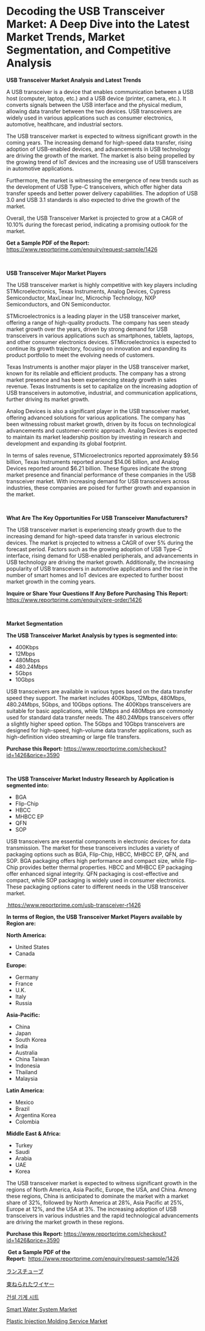 <p><h1>Decoding the USB Transceiver Market: A Deep Dive into the Latest Market Trends, Market Segmentation, and Competitive Analysis</h1></p><p><strong>USB Transceiver Market Analysis and Latest Trends</strong></p>
<p><p>A USB transceiver is a device that enables communication between a USB host (computer, laptop, etc.) and a USB device (printer, camera, etc.). It converts signals between the USB interface and the physical medium, allowing data transfer between the two devices. USB transceivers are widely used in various applications such as consumer electronics, automotive, healthcare, and industrial sectors.</p><p>The USB transceiver market is expected to witness significant growth in the coming years. The increasing demand for high-speed data transfer, rising adoption of USB-enabled devices, and advancements in USB technology are driving the growth of the market. The market is also being propelled by the growing trend of IoT devices and the increasing use of USB transceivers in automotive applications.</p><p>Furthermore, the market is witnessing the emergence of new trends such as the development of USB Type-C transceivers, which offer higher data transfer speeds and better power delivery capabilities. The adoption of USB 3.0 and USB 3.1 standards is also expected to drive the growth of the market.</p><p>Overall, the USB Transceiver Market is projected to grow at a CAGR of 10.10% during the forecast period, indicating a promising outlook for the market.</p></p>
<p><strong>Get a Sample PDF of the Report:&nbsp;</strong> <a href="https://www.reportprime.com/enquiry/request-sample/1426">https://www.reportprime.com/enquiry/request-sample/1426</a></p>
<p>&nbsp;</p>
<p><strong>USB Transceiver Major Market Players</strong></p>
<p><p>The USB transceiver market is highly competitive with key players including STMicroelectronics, Texas Instruments, Analog Devices, Cypress Semiconductor, MaxLinear Inc, Microchip Technology, NXP Semiconductors, and ON Semiconductor. </p><p>STMicroelectronics is a leading player in the USB transceiver market, offering a range of high-quality products. The company has seen steady market growth over the years, driven by strong demand for USB transceivers in various applications such as smartphones, tablets, laptops, and other consumer electronics devices. STMicroelectronics is expected to continue its growth trajectory, focusing on innovation and expanding its product portfolio to meet the evolving needs of customers.</p><p>Texas Instruments is another major player in the USB transceiver market, known for its reliable and efficient products. The company has a strong market presence and has been experiencing steady growth in sales revenue. Texas Instruments is set to capitalize on the increasing adoption of USB transceivers in automotive, industrial, and communication applications, further driving its market growth.</p><p>Analog Devices is also a significant player in the USB transceiver market, offering advanced solutions for various applications. The company has been witnessing robust market growth, driven by its focus on technological advancements and customer-centric approach. Analog Devices is expected to maintain its market leadership position by investing in research and development and expanding its global footprint.</p><p>In terms of sales revenue, STMicroelectronics reported approximately $9.56 billion, Texas Instruments reported around $14.06 billion, and Analog Devices reported around $6.21 billion. These figures indicate the strong market presence and financial performance of these companies in the USB transceiver market. With increasing demand for USB transceivers across industries, these companies are poised for further growth and expansion in the market.</p></p>
<p>&nbsp;</p>
<p><strong>What Are The Key Opportunities For USB Transceiver Manufacturers?</strong></p>
<p><p>The USB transceiver market is experiencing steady growth due to the increasing demand for high-speed data transfer in various electronic devices. The market is projected to witness a CAGR of over 5% during the forecast period. Factors such as the growing adoption of USB Type-C interface, rising demand for USB-enabled peripherals, and advancements in USB technology are driving the market growth. Additionally, the increasing popularity of USB transceivers in automotive applications and the rise in the number of smart homes and IoT devices are expected to further boost market growth in the coming years.</p></p>
<p><strong>Inquire or Share Your Questions If Any Before Purchasing This Report:</strong> <a href="https://www.reportprime.com/enquiry/pre-order/1426">https://www.reportprime.com/enquiry/pre-order/1426</a></p>
<p>&nbsp;</p>
<p><strong>Market Segmentation</strong></p>
<p><strong>The USB Transceiver Market Analysis by types is segmented into:</strong></p>
<p><ul><li>400Kbps</li><li>12Mbps</li><li>480Mbps</li><li>480.24Mbps</li><li>5Gbps</li><li>10Gbps</li></ul></p>
<p><p>USB transceivers are available in various types based on the data transfer speed they support. The market includes 400Kbps, 12Mbps, 480Mbps, 480.24Mbps, 5Gbps, and 10Gbps options. The 400Kbps transceivers are suitable for basic applications, while 12Mbps and 480Mbps are commonly used for standard data transfer needs. The 480.24Mbps transceivers offer a slightly higher speed option. The 5Gbps and 10Gbps transceivers are designed for high-speed, high-volume data transfer applications, such as high-definition video streaming or large file transfers.</p></p>
<p><strong>Purchase this Report:&nbsp;</strong><a href="https://www.reportprime.com/checkout?id=1426&price=3590">https://www.reportprime.com/checkout?id=1426&price=3590</a></p>
<p>&nbsp;</p>
<p><strong>The USB Transceiver Market Industry Research by Application is segmented into:</strong></p>
<p><ul><li>BGA</li><li>Flip-Chip</li><li>HBCC</li><li>MHBCC EP</li><li>QFN</li><li>SOP</li></ul></p>
<p><p>USB transceivers are essential components in electronic devices for data transmission. The market for these transceivers includes a variety of packaging options such as BGA, Flip-Chip, HBCC, MHBCC EP, QFN, and SOP. BGA packaging offers high performance and compact size, while Flip-Chip provides better thermal properties. HBCC and MHBCC EP packaging offer enhanced signal integrity. QFN packaging is cost-effective and compact, while SOP packaging is widely used in consumer electronics. These packaging options cater to different needs in the USB transceiver market.</p></p>
<p><a href="https://www.reportprime.com/usb-transceiver-r1426">&nbsp;https://www.reportprime.com/usb-transceiver-r1426</a></p>
<p><strong>In terms of Region, the USB Transceiver Market Players available by Region are:</strong></p>
<p>
    <p> <strong> North America: </strong>
        <ul>
            <li>United States</li>
            <li>Canada</li>
        </ul>
        </p> 
    <p> <strong> Europe: </strong>
        <ul>
            <li>Germany</li>
            <li>France</li>
            <li>U.K.</li>
            <li>Italy</li>
            <li>Russia</li>
        </ul>
        </p> 
    <p> <strong> Asia-Pacific: </strong>
        <ul>
            <li>China</li>
            <li>Japan</li>
            <li>South Korea</li>
            <li>India</li>
            <li>Australia</li>
            <li>China Taiwan</li>
            <li>Indonesia</li>
            <li>Thailand</li>
            <li>Malaysia</li>
        </ul>
        </p> 
    <p> <strong> Latin America: </strong>
        <ul>
            <li>Mexico</li>
            <li>Brazil</li>
            <li>Argentina Korea</li>
            <li>Colombia</li>
        </ul>
        </p> 
    <p> <strong> Middle East & Africa: </strong>
        <ul>
            <li>Turkey</li>
            <li>Saudi</li>
            <li>Arabia</li>
            <li>UAE</li>
            <li>Korea</li>
        </ul>
    </p>
    </p>
<p><p>The USB transceiver market is expected to witness significant growth in the regions of North America, Asia Pacific, Europe, the USA, and China. Among these regions, China is anticipated to dominate the market with a market share of 32%, followed by North America at 28%, Asia Pacific at 25%, Europe at 12%, and the USA at 3%. The increasing adoption of USB transceivers in various industries and the rapid technological advancements are driving the market growth in these regions.</p></p>
<p><strong>Purchase this Report: </strong><a href="https://www.reportprime.com/checkout?id=1426&price=3590">https://www.reportprime.com/checkout?id=1426&price=3590</a></p>
<p>&nbsp;<strong>Get a Sample PDF of the Report:&nbsp;&nbsp;</strong><a href="https://www.reportprime.com/enquiry/request-sample/1426">https://www.reportprime.com/enquiry/request-sample/1426</a></p>
<p><strong></strong></p>
<p><p><a href="https://medium.com/@larrycruz525/%E3%83%A9%E3%83%B3%E3%82%B9%E3%83%81%E3%83%A5%E3%83%BC%E3%83%96%E5%B8%82%E5%A0%B4%E8%A6%8F%E6%A8%A1-%E3%82%BF%E3%82%A4%E3%83%97%E5%88%A5-%E7%B2%89%E7%82%AD%E5%99%B4%E5%B0%84-pci-%E3%83%A9%E3%83%B3%E3%82%B9-%E7%9F%B3%E7%81%B0%E7%AA%AF%E3%83%A9%E3%83%B3%E3%82%B9-%E8%A3%BD%E5%93%81%E5%88%A5-%E3%83%95%E3%82%A7%E3%83%AD%E5%90%88%E9%87%91%E3%81%8A%E3%82%88%E3%81%B3%E9%9D%9E%E9%89%84%E3%83%A1%E3%82%BF%E3%83%AB%E3%81%AE%E8%A3%BD%E9%80%A0-%E8%84%B1%E7%82%AD%E7%B4%A0-%E5%AE%B9%E5%99%A8%E3%81%AE%E9%96%8B%E9%96%89-%E3%82%B0%E3%83%AD%E3%83%BC%E3%83%90%E3%83%AB%E7%94%A3%E6%A5%AD%E5%88%86%E6%9E%90-%E3%82%B7%E3%82%A7%E3%82%A2-%E6%88%90%E9%95%B7-%E3%83%88%E3%83%AC%E3%83%B3%E3%83%89-2024%E5%B9%B4%E3%81%8B%E3%82%892-0fbedf45d7a9">ランスチューブ</a></p><p><a href="https://medium.com/@boydsmitham37/%E6%9D%9F%E7%B7%9A%E5%B8%82%E5%A0%B4%E3%81%AE%E8%A6%8F%E6%A8%A1-%E6%88%90%E9%95%B7%E5%8B%95%E5%90%91-%E7%B5%B1%E8%A8%88%E3%81%8A%E3%82%88%E3%81%B3%E4%BA%88%E6%B8%AC-2024%E5%B9%B4-2031%E5%B9%B4-51da5718daad">束ねられたワイヤー</a></p><p><a href="https://medium.com/@gladycecarter2022/%EA%B8%80%EB%A1%9C%EB%B2%8C-%EA%B1%B4%EC%84%A4%EA%B8%B0%EA%B3%84-%EC%8B%9C%ED%8A%B8-%EC%8B%9C%EC%9E%A5%EC%9D%80-2024%EB%85%84%EB%B6%80%ED%84%B0-2031%EB%85%84%EA%B9%8C%EC%A7%80%EC%9D%98-%EA%B8%B0%EA%B0%84-%EB%8F%99%EC%95%88-6-1-%EC%9D%98-%EC%97%B0%ED%8F%89%EA%B7%A0-%EC%84%B1%EC%9E%A5%EB%A5%A0%EB%A1%9C-%EC%84%B1%EC%9E%A5%ED%95%A0-%EA%B2%83%EC%9C%BC%EB%A1%9C-%EC%98%88%EC%83%81%EB%90%A9%EB%8B%88%EB%8B%A4-bd41aee74903">건설 기계 시트</a></p><p><a href="https://www.linkedin.com/pulse/smart-water-system-market-size-share-amp-trends-analysis-jcebe">Smart Water System Market</a></p><p><a href="https://www.linkedin.com/pulse/deep-dive-plastic-injection-molding-service-market-itstrends-votoe">Plastic Injection Molding Service Market</a></p></p>